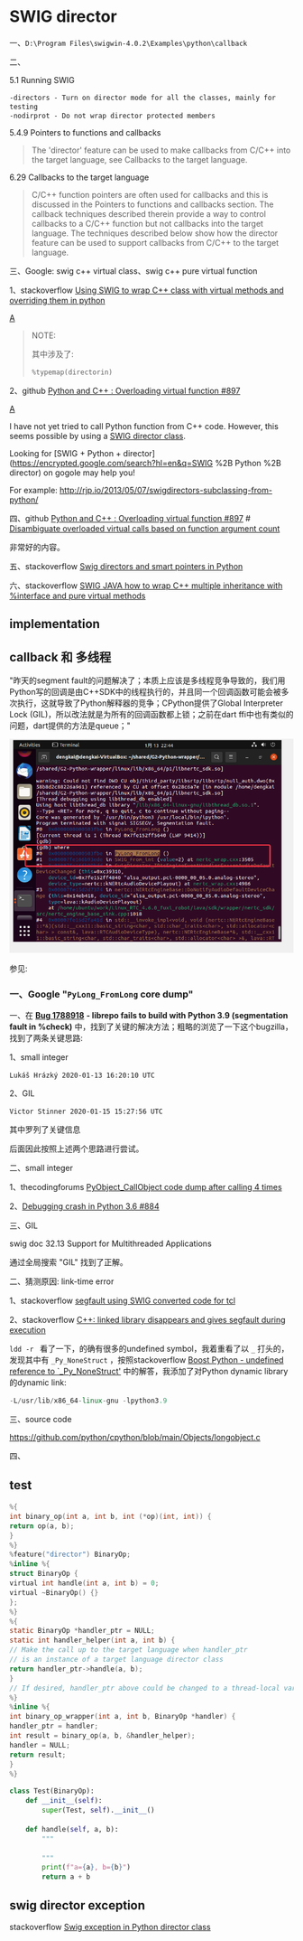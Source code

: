 # SWIG director

一、`D:\Program Files\swigwin-4.0.2\Examples\python\callback`

二、

5.1 Running SWIG

```
-directors - Turn on director mode for all the classes, mainly for testing
-nodirprot - Do not wrap director protected members
```

5.4.9 Pointers to functions and callbacks

> The 'director' feature can be used to make callbacks from C/C++ into the target language, see Callbacks to the target language.

6.29 Callbacks to the target language

> C/C++ function pointers are often used for callbacks and this is discussed in the Pointers to functions and callbacks section. The callback techniques described therein provide a way to control callbacks to a C/C++ function but not callbacks into the target language. The techniques described below show how the director feature can be used to support callbacks from C/C++ to the target language.





三、Google: swig c++ virtual class、swig c++ pure virtual function

1、stackoverflow [Using SWIG to wrap C++ class with virtual methods and overriding them in python](https://stackoverflow.com/questions/6684253/using-swig-to-wrap-c-class-with-virtual-methods-and-overriding-them-in-python)

[A](https://stackoverflow.com/a/6737491/10173843)

> NOTE: 
>
> 其中涉及了:
>
> ```C++
> %typemap(directorin)
> ```



2、github [Python and C++ : Overloading virtual function #897](https://github.com/swig/swig/issues/897)

[A](https://github.com/swig/swig/issues/897#issuecomment-281733842)

I have not yet tried to call Python function from C++ code. However, this seems possible by using a [SWIG director class](http://www.swig.org/Doc3.0/Python.html#Python_nn34).

Looking for [SWIG + Python + director](https://encrypted.google.com/search?hl=en&q=SWIG %2B Python %2B director) on gogole may help you!

For example: http://rjp.io/2013/05/07/swigdirectors-subclassing-from-python/

四、github [Python and C++ : Overloading virtual function #897](https://github.com/swig/swig/issues/897) # [Disambiguate overloaded virtual calls based on function argument count](https://github.com/swig/swig/issues/897#issuecomment-314125854)	

非常好的内容。

五、stackoverflow [Swig directors and smart pointers in Python](https://stackoverflow.com/questions/48206146/swig-directors-and-smart-pointers-in-python)

六、stackoverflow [SWIG JAVA how to wrap C++ multiple inheritance with %interface and pure virtual methods](https://stackoverflow.com/questions/38358017/swig-java-how-to-wrap-c-multiple-inheritance-with-interface-and-pure-virtual)

## implementation



## callback 和 多线程

"昨天的segment fault的问题解决了；本质上应该是多线程竞争导致的，我们用Python写的回调是由C++SDK中的线程执行的，并且同一个回调函数可能会被多次执行，这就导致了Python解释器的竞争；CPython提供了Global Interpreter Lock (GIL)，所以改法就是为所有的回调函数都上锁；之前在dart ffi中也有类似的问题，dart提供的方法是queue；"



![](./PyLong_FromLong-segment-fault-thread-race-condition.png)

参见:

### 一、Google "`PyLong_FromLong` core dump" 

一、在 [**Bug 1788918**](https://bugzilla.redhat.com/show_bug.cgi?id=1788918) **- librepo fails to build with Python 3.9 (segmentation fault in %check)** 中，找到了关键的解决方法；粗略的浏览了一下这个bugzilla，找到了两条关键思路:

1、small integer

```
Lukáš Hrázký 2020-01-13 16:20:10 UTC
```



2、GIL

```
Victor Stinner 2020-01-15 15:27:56 UTC
```

其中罗列了关键信息



后面因此按照上述两个思路进行尝试。

二、small integer

1、thecodingforums [PyObject_CallObject code dump after calling 4 times](https://www.thecodingforums.com/threads/pyobject_callobject-code-dump-after-calling-4-times.566237/)

2、[Debugging crash in Python 3.6 #884](https://github.com/pythonnet/pythonnet/issues/884)

三、GIL

swig doc 32.13 Support for Multithreaded Applications

通过全局搜索 "GIL" 找到了正解。

二、猜测原因: link-time error

1、stackoverflow [segfault using SWIG converted code for tcl](https://stackoverflow.com/questions/18375668/segfault-using-swig-converted-code-for-tcl)

2、stackoverflow [C++: linked library disappears and gives segfault during execution](https://stackoverflow.com/questions/18379452/c-linked-library-disappears-and-gives-segfault-during-execution)

`ldd -r ` 看了一下，的确有很多的undefined symbol，我着重看了以 `_` 打头的，发现其中有 `_Py_NoneStruct` ，按照stackoverflow [Boost Python - undefined reference to `_Py_NoneStruct'](https://stackoverflow.com/questions/63139865/boost-python-undefined-reference-to-py-nonestruct) 中的解答，我添加了对Python dynamic library的dynamic link:

```C++
-L/usr/lib/x86_64-linux-gnu -lpython3.9 
```





三、source code

https://github.com/python/cpython/blob/main/Objects/longobject.c



四、



## test

```C
%{
int binary_op(int a, int b, int (*op)(int, int)) {
return op(a, b);
}
%}
%feature("director") BinaryOp;
%inline %{
struct BinaryOp {
virtual int handle(int a, int b) = 0;
virtual ~BinaryOp() {}
};
%}
%{
static BinaryOp *handler_ptr = NULL;
static int handler_helper(int a, int b) {
// Make the call up to the target language when handler_ptr
// is an instance of a target language director class
return handler_ptr->handle(a, b);
}
// If desired, handler_ptr above could be changed to a thread-local variable in order to make thread-safe
%}
%inline %{
int binary_op_wrapper(int a, int b, BinaryOp *handler) {
handler_ptr = handler;
int result = binary_op(a, b, &handler_helper);
handler = NULL;
return result;
}
%}
```



```Python
class Test(BinaryOp):
    def __init__(self):
        super(Test, self).__init__()

    def handle(self, a, b):
        """

        """
        print(f"a={a}, b={b}")
        return a + b

```

## swig director exception

stackoverflow [Swig exception in Python director class](https://stackoverflow.com/questions/55489154/swig-exception-in-python-director-class)